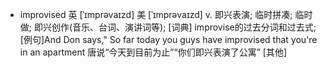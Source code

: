 - improvised 	英 [ˈɪmprəvaɪzd]
  	美 [ˈɪmprəvaɪzd]
  v. 	即兴表演; 临时拼凑; 临时做; 即兴创作(音乐、台词、演讲词等);
  [词典] 	improvise的过去分词和过去式;
  [例句]And Don says," So far today you guys have improvised that you're in an apartment
  唐说“今天到目前为止”“你们即兴表演了公寓”
  [其他]